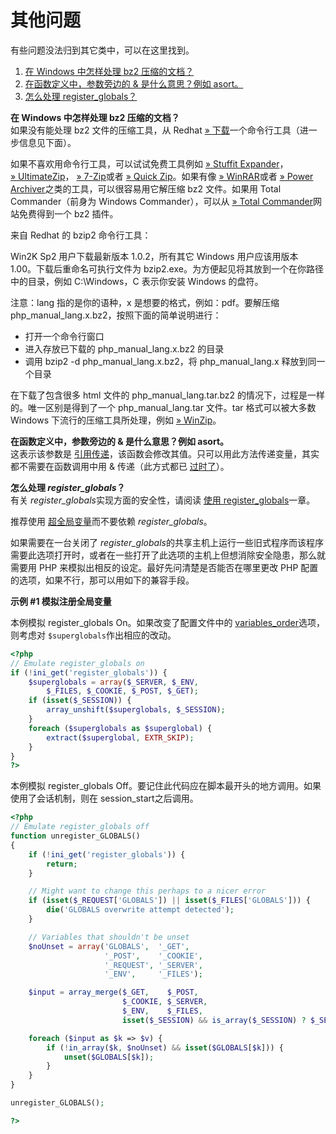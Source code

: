 其他问题
========

有些问题没法归到其它类中，可以在这里找到。

1.  [在 Windows 中怎样处理 bz2 压缩的文档？](#faq.misc.bz2)
2.  [在函数定义中，参数旁边的 & 是什么意思？例如
    asort。](#faq.misc.arguments.references)
3.  [怎么处理 register\_globals？](#faq.misc.registerglobals)

**在 Windows 中怎样处理 bz2 压缩的文档？**  
如果没有能处理 bz2 文件的压缩工具，从 Redhat
<a href="https://www.sourceware.org/bzip2/" class="link external">» 下载</a>一个命令行工具（进一步信息见下面）。

如果不喜欢用命令行工具，可以试试免费工具例如
<a href="http://www.stuffit.com/" class="link external">» Stuffit Expander</a>，
<a href="http://www.ultimatezip.com/" class="link external">» UltimateZip</a>，
<a href="http://www.7-zip.org/" class="link external">» 7-Zip</a>或者
<a href="http://www.quickzip.org/" class="link external">» Quick Zip</a>。如果有像
<a href="http://www.rarlab.com/" class="link external">» WinRAR</a>或者
<a href="http://www.powerarchiver.com/" class="link external">» Power Archiver</a>之类的工具，可以很容易用它解压缩
bz2 文件。如果用 Total Commander（前身为 Windows Commander），可以从
<a href="http://www.ghisler.com/" class="link external">» Total Commander</a>网站免费得到一个
bz2 插件。

来自 Redhat 的 bzip2 命令行工具：

Win2K Sp2 用户下载最新版本 1.0.2，所有其它 Windows 用户应该用版本
1.00。下载后重命名可执行文件为
bzip2.exe。为方便起见将其放到一个在你路径中的目录，例如 C:\\Windows，C
表示你安装 Windows 的盘符。

注意：lang 指的是你的语种，x 是想要的格式，例如：pdf。要解压缩
php\_manual\_lang.x.bz2，按照下面的简单说明进行：

-   <span class="simpara">打开一个命令行窗口</span>
-   <span class="simpara">进入存放已下载的 php\_manual\_lang.x.bz2
    的目录</span>
-   <span class="simpara">调用 bzip2 -d php\_manual\_lang.x.bz2，将
    php\_manual\_lang.x 释放到同一个目录</span>

在下载了包含很多 html 文件的 php\_manual\_lang.tar.bz2
的情况下，过程是一样的。唯一区别是得到了一个 php\_manual\_lang.tar
文件。tar 格式可以被大多数 Windows 下流行的压缩工具所处理，例如
<a href="http://www.winzip.com/" class="link external">» WinZip</a>。

<!-- -->

**在函数定义中，参数旁边的 & 是什么意思？例如 <span class="function">asort</span>。**  
这表示该参数是
<a href="/language/references/pass.html" class="link">引用传递</a>，该函数会修改其值。只可以用此方法传递变量，其实都不需要在函数调用中用
& 传递（此方式都已
<a href="/ini/core.html#ini.allow-call-time-pass-reference" class="link">过时了</a>）。

<!-- -->

**怎么处理 *register\_globals*？**  
有关 *register\_globals*实现方面的安全性，请阅读
<a href="/security/globals.html" class="link">使用 register_globals</a>一章。

推荐使用
<a href="/language/variables/superglobals.html" class="link">超全局变量</a>而不要依赖
*register\_globals*。

如果需要在一台关闭了
*register\_globals*的共享主机上运行一些旧式程序而该程序需要此选项打开时，或者在一些打开了此选项的主机上但想消除安全隐患，那么就需要用
PHP 来模拟出相反的设定。最好先问清楚是否能否在哪里更改 PHP
配置的选项，如果不行，那可以用如下的兼容手段。

**示例 \#1 模拟注册全局变量**

本例模拟 register\_globals On。如果改变了配置文件中的
<a href="/ini/core.html#ini.variables-order" class="link">variables_order</a>选项，则考虑对
`$superglobals`作出相应的改动。

``` php
<?php
// Emulate register_globals on
if (!ini_get('register_globals')) {
    $superglobals = array($_SERVER, $_ENV,
        $_FILES, $_COOKIE, $_POST, $_GET);
    if (isset($_SESSION)) {
        array_unshift($superglobals, $_SESSION);
    }
    foreach ($superglobals as $superglobal) {
        extract($superglobal, EXTR_SKIP);
    }
}
?>
```

本例模拟 register\_globals
Off。要记住此代码应在脚本最开头的地方调用。如果使用了会话机制，则在
<span class="function">session\_start</span>之后调用。

``` php
<?php
// Emulate register_globals off
function unregister_GLOBALS()
{
    if (!ini_get('register_globals')) {
        return;
    }

    // Might want to change this perhaps to a nicer error
    if (isset($_REQUEST['GLOBALS']) || isset($_FILES['GLOBALS'])) {
        die('GLOBALS overwrite attempt detected');
    }

    // Variables that shouldn't be unset
    $noUnset = array('GLOBALS',  '_GET',
                     '_POST',    '_COOKIE',
                     '_REQUEST', '_SERVER',
                     '_ENV',     '_FILES');

    $input = array_merge($_GET,    $_POST,
                         $_COOKIE, $_SERVER,
                         $_ENV,    $_FILES,
                         isset($_SESSION) && is_array($_SESSION) ? $_SESSION : array());

    foreach ($input as $k => $v) {
        if (!in_array($k, $noUnset) && isset($GLOBALS[$k])) {
            unset($GLOBALS[$k]);
        }
    }
}

unregister_GLOBALS();

?>
```
